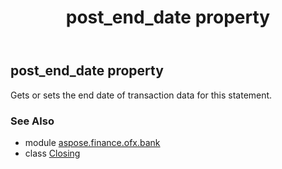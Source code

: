 ﻿---
title: post_end_date property
second_title: Aspose.Finance for Python via .NET API References
description: 
type: docs
weight: 190
url: /python-net/aspose.finance.ofx.bank/closing/post_end_date/
is_root: false
---

## post_end_date property


Gets or sets the end date of transaction data for this statement.

### See Also
* module [aspose.finance.ofx.bank](../../)
* class [Closing](/finance/python-net/aspose.finance.ofx.bank/closing)

